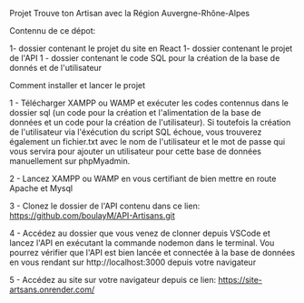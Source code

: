 Projet Trouve ton Artisan avec la Région Auvergne-Rhône-Alpes


Contennu de ce dépot:

1- dossier contenant le projet du site en React
1- dossier contenant le projet de l'API
1 - dossier contenant le code SQL pour la création de la base de donnés et de l'utilisateur

Comment installer et lancer le projet

1 - Télécharger XAMPP ou WAMP et exécuter les codes contennus dans le dossier sql 
(un code pour la création et l'alimentation de la base de données et un code pour
la création de l'utilisateur). Si toutefois la création de l'utilisateur via l'éxécution
du script SQL échoue, vous trouverez également un fichier.txt avec le nom de l'utilisateur
et le mot de passe qui vous servira pour ajouter un utilisateur pour cette base de données
manuellement sur phpMyadmin.

2 - Lancez XAMPP ou WAMP en vous certifiant de bien mettre en route Apache et Mysql

3 - Clonez le dossier de l'API contenu dans ce lien: https://github.com/boulayM/API-Artisans.git

4 - Accédez au dossier que vous venez de clonner depuis VSCode et lancez l'API en exécutant la commande
nodemon dans le terminal. Vou pourrez vérifier que l'API est bien lancée et connectée à la base de données
en vous rendant sur http://localhost:3000 depuis votre navigateur

5 - Accédez au site sur votre navigateur depuis ce lien: https://site-artsans.onrender.com/
